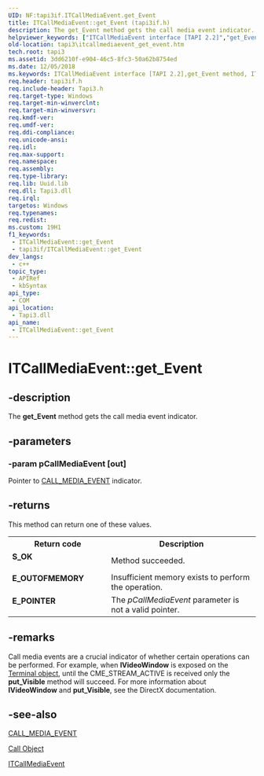 ```yaml
---
UID: NF:tapi3if.ITCallMediaEvent.get_Event
title: ITCallMediaEvent::get_Event (tapi3if.h)
description: The get_Event method gets the call media event indicator.
helpviewer_keywords: ["ITCallMediaEvent interface [TAPI 2.2]","get_Event method","ITCallMediaEvent.get_Event","ITCallMediaEvent::get_Event","_tapi3_itcallmediaevent_get_event","get_Event","get_Event method [TAPI 2.2]","get_Event method [TAPI 2.2]","ITCallMediaEvent interface","tapi3.itcallmediaevent_get_event","tapi3if/ITCallMediaEvent::get_Event"]
old-location: tapi3\itcallmediaevent_get_event.htm
tech.root: tapi3
ms.assetid: 3dd6210f-e904-46c5-8fc3-50a62b8754ed
ms.date: 12/05/2018
ms.keywords: ITCallMediaEvent interface [TAPI 2.2],get_Event method, ITCallMediaEvent.get_Event, ITCallMediaEvent::get_Event, _tapi3_itcallmediaevent_get_event, get_Event, get_Event method [TAPI 2.2], get_Event method [TAPI 2.2],ITCallMediaEvent interface, tapi3.itcallmediaevent_get_event, tapi3if/ITCallMediaEvent::get_Event
req.header: tapi3if.h
req.include-header: Tapi3.h
req.target-type: Windows
req.target-min-winverclnt: 
req.target-min-winversvr: 
req.kmdf-ver: 
req.umdf-ver: 
req.ddi-compliance: 
req.unicode-ansi: 
req.idl: 
req.max-support: 
req.namespace: 
req.assembly: 
req.type-library: 
req.lib: Uuid.lib
req.dll: Tapi3.dll
req.irql: 
targetos: Windows
req.typenames: 
req.redist: 
ms.custom: 19H1
f1_keywords:
 - ITCallMediaEvent::get_Event
 - tapi3if/ITCallMediaEvent::get_Event
dev_langs:
 - c++
topic_type:
 - APIRef
 - kbSyntax
api_type:
 - COM
api_location:
 - Tapi3.dll
api_name:
 - ITCallMediaEvent::get_Event
---
```


# ITCallMediaEvent::get_Event


## -description

The 
<b>get_Event</b> method gets the call media event indicator.

## -parameters

### -param pCallMediaEvent [out]

Pointer to 
<a href="/windows/desktop/api/tapi3if/ne-tapi3if-call_media_event">CALL_MEDIA_EVENT</a> indicator.

## -returns

This method can return one of these values.

<table>
<tr>
<th>Return code</th>
<th>Description</th>
</tr>
<tr>
<td width="40%">
<dl>
<dt><b>S_OK</b></dt>
</dl>
</td>
<td width="60%">
Method succeeded.

</td>
</tr>
<tr>
<td width="40%">
<dl>
<dt><b>E_OUTOFMEMORY</b></dt>
</dl>
</td>
<td width="60%">
Insufficient memory exists to perform the operation.

</td>
</tr>
<tr>
<td width="40%">
<dl>
<dt><b>E_POINTER</b></dt>
</dl>
</td>
<td width="60%">
The <i>pCallMediaEvent</i> parameter is not a valid pointer.

</td>
</tr>
</table>

## -remarks

Call media events are a crucial indicator of whether certain operations can be performed. For example, when 
<b>IVideoWindow</b> is exposed on the 
<a href="/windows/desktop/Tapi/terminal-object">Terminal object</a>, until the CME_STREAM_ACTIVE is received only the 
<b>put_Visible</b> method will succeed. For more information about <b>IVideoWindow</b> and <b>put_Visible</b>, see the DirectX documentation.

## -see-also

<a href="/windows/desktop/api/tapi3if/ne-tapi3if-call_media_event">CALL_MEDIA_EVENT</a>



<a href="/windows/desktop/Tapi/call-object">Call Object</a>



<a href="/windows/desktop/api/tapi3if/nn-tapi3if-itcallmediaevent">ITCallMediaEvent</a>

